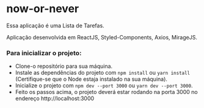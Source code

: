 # now-or-never
Essa aplicação é uma Lista de Tarefas.

Aplicação desenvolvida em ReactJS, Styled-Components, Axios, MirageJS.

### Para inicializar o projeto:
* Clone-o repositório para sua máquina.
* Instale as dependências do projeto com `npm install` ou `yarn install` (Certifique-se que o Node estaja instalado na sua máquina).
* Inicialize o projeto com `npm dev --port 3000` ou `yarn dev --port 3000`.
* Feito os passos acima, o projeto deverá estar rodando na porta 3000 no endereço http://localhost:3000
